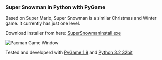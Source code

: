 ### Super Snowman in Python with PyGame

Based on Super Mario, Super Snowman is a similar Christmas and Winter game. It currently has just one level.

Download installer from here: [SuperSnowmanInstall.exe](https://bitbucket.org/hansjyrgen/super-snowman/src/ee3b5a04f434b67ad18d25cfdf6d5749b715acaa/SuperSnowmanInstall.exe)

![Pacman Game Window](https://raw.github.com/hbokmann/SuperSnowman/master/images/supersnowman.jpg)


Tested and developerd with [PyGame 1.9](http://pygame.org/ftp/pygame-1.9.2a0.win32-py3.2.msi ) and [Python 3.2 32bit](http://www.python.org/ftp/python/3.2.3/python-3.2.3.msi)
